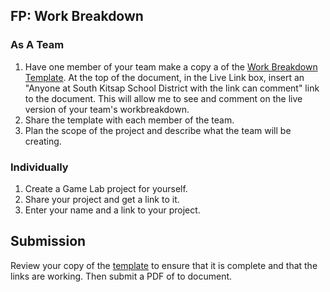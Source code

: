 
[//]: # (<p><iframe src="https://douglasurner.github.io/GDP1/units/4/U4L03-work-breakdown/" width="100%" height="666px"></iframe></p>)

## FP: Work Breakdown

### As A Team

1. Have one member of your team make a copy a of the [Work Breakdown Template](https://docs.google.com/document/d/1iVBv_bE_cPIBlDf-J-iPFY7ZjVvKLgJgf_ss3V6Jaoo/edit?usp=sharing). At the top of the document, in the Live Link box, insert an "Anyone at South Kitsap School District with the link can comment" link to the document. This will allow me to see and comment on the live version of your team's workbreakdown.
1. Share the template with each member of the team.
1. Plan the scope of the project and describe what the team will be creating.

### Individually

1. Create a Game Lab project for yourself.
1. Share your project and get a link to it.
1. Enter your name and a link to your project.

## Submission

Review your copy of the [template](https://docs.google.com/document/d/1iVBv_bE_cPIBlDf-J-iPFY7ZjVvKLgJgf_ss3V6Jaoo/edit?usp=sharing) to ensure that it is complete and that the links are working. Then submit a PDF of to document.
